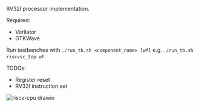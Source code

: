 RV32I processor implementation.

Required:
- Verilator
- GTKWave

Run testbenches with
`./run_tb.sh <component_name> [wf]`
e.g.
`./run_tb.sh riscvsc_top wf`.

TODOs:
- Register reset
- RV32I instruction set

![riscv-cpu drawio](https://github.com/user-attachments/assets/8dd22a48-b0f4-4422-ab35-7d8dbc0dfc62)
